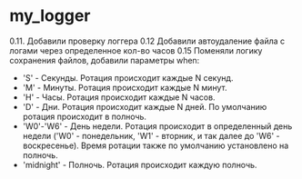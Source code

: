 # my_logger

0.11. Добавили проверку логгера
0.12 Добавили автоудаление файла с логами через определенное кол-во часов
0.15 Поменяли логику сохранения файлов, добавили параметры
when:
- 'S' - Секунды. Ротация происходит каждые N секунд.
- 'M' - Минуты. Ротация происходит каждые N минут.
- 'H' - Часы. Ротация происходит каждые N часов.
- 'D' - Дни. Ротация происходит каждые N дней. По умолчанию ротация происходит в полночь.
- 'W0'-'W6' - День недели. Ротация происходит в определенный день недели ('W0' - понедельник, 'W1' - вторник, и так далее
 до 'W6' - воскресенье). Время ротации также по умолчанию установлено на полночь.
- 'midnight' - Полночь. Ротация происходит каждую полночь.